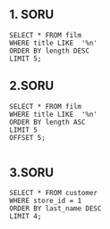 ## 1. SORU
```
SELECT * FROM film
WHERE title LIKE  '%n'
ORDER BY length DESC
LIMIT 5;
```

## 2.SORU
```
SELECT * FROM film
WHERE title LIKE  '%n'
ORDER BY length ASC
LIMIT 5
OFFSET 5;


```

## 3.SORU
```
SELECT * FROM customer
WHERE store_id = 1
ORDER BY last_name DESC
LIMIT 4;

```


